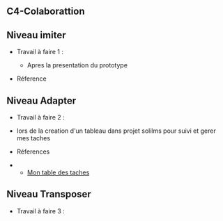 ## C4-Colaborattion 

## Niveau imiter

-  Travail à faire 1 :
     - Apres la presentation du prototype 
  
  
- Réference 
   

## Niveau Adapter 
 - Travail à faire 2 :
  
  -  lors de la creation d'un tableau dans projet solilms pour suivi et gerer mes taches 
  - Réferences
-    - [Mon table des taches ](https://github.com/orgs/solicoders/projects/26)

## Niveau Transposer

- Travail à faire 3 :
  


